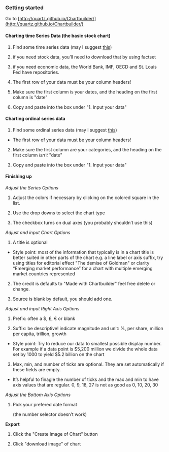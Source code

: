 ### Getting started

Go to [http://quartz.github.io/Chartbuilder/](http://quartz.github.io/Chartbuilder/)

#### **Charting time Series Data (the basic stock chart)**

1. Find some time series data (may I suggest [this](https://docs.google.com/a/qz.com/spreadsheet/ccc?key=0AtrPfe-ScVhJdGg0a2hKZU1JaWZ4ZGMxY3NKbWozYUE#gid=0)) 

 1. if you need stock data, you’ll need to download that by using factset

 2. if you need economic data, the World Bank, IMF, OECD and St. Louis Fed have repositories.

 3. The first row of your data must be your column headers!

2. Make sure the first column is your dates, and the heading on the first column is "date"

3. Copy and paste into the box under "1. Input your data"

#### **Charting ordinal series data**

1. Find some ordinal series data (may I suggest [this](https://docs.google.com/a/qz.com/spreadsheet/ccc?key=0AtrPfe-ScVhJdDZrODFnM3Q1TTlfSHA2Z3lrSjJrUmc#gid=0))

 + The first row of your data must be your column headers!

2. Make sure the first column are your categories, and the heading on the first column *isn't* "date"

3. Copy and paste into the box under "1. Input your data"

#### **Finishing up**

*Adjust the Series Options*

1. Adjust the colors if necessary by clicking on the colored square in the list. 

2. Use the drop downs to select the chart type

3. The checkbox turns on dual axes (you probably shouldn’t use this)

*Adjust and input Chart Options*

1. A title is optional

 + Style point: most of the information that typically is in a chart title is better suited in other parts of the chart e.g. a line label or axis suffix, try using titles for editorial effect "The demise of Goldman" or clarity “Emerging market performance” for a chart with multiple emerging market countries represented

2. The credit is defaults to "Made with Chartbuilder" feel free delete or change.

3. Source is blank by default, you should add one.

*Adjust and input Right Axis Options*

1. Prefix: often a $, £, € or blank

2. Suffix: be descriptive! indicate magnitude and unit: %, per share, million per capita, trillion, growth

 + Style point: Try to reduce our data to smallest possible display number. For example if a data point is $5,200 million we divide the whole data set by 1000 to yield $5.2 billion on the chart

3. Max, min, and number of ticks are optional. They are set automatically if these fields are empty.

 + It’s helpful to finagle the number of ticks and the max and min to have axis values that are regular. 0, 9, 18, 27 is not as good as 0, 10, 20, 30

*Adjust the Bottom Axis Options*

1. Pick your prefered date format

	(the number selector doesn’t work)

**Export**

1. Click the "Create Image of Chart" button

2. Click "download image" of chart

